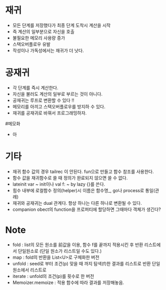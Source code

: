 
# 재귀  
- 모든 단계를 저장했다가 최종 단계 도착시 계산을 시작  
- 즉 계산의 일부분으로 자신을 호출  
- 불필요한 메모리 사용량 증가  
- 스택오버플로우 유발  
- 작성이나 가독성에서는 재귀가 더 낫다.  
  
# 공재귀  
- 각 단계를 즉시 계산한다.  
- 자신을 불러도 계산의 일부로 부르는 것이 아니다.  
- 공재귀는 루프로 변환할 수 있다 !!  
- 메모리를 아끼고 스택오버플로우를 방지하 수 있다.  
- 재귀를 공재귀로 바꿔서 프로그래밍하자.  
  
#메모화
- 아   
  
# 기타  
- 재귀 함수 값의 경우 tailrec 이 안된다. fun으로 만들고 함수 참조를 사용한다.  
- 함수 값을 재귀함수로 쓸 때 정의가 완료되지 않으면 쓸 수 없다.  
- lateinit var ~ init이나 val f: ~ by lazy {}를 쓴다.  
- 힘수 내부에 로컬함수 정의(helper)시 이름은 함수명_, go나 process로 통일(관례)  
- 재귀와 공재귀는 dual 관계다. 항상 하나는 다른 하나로 변환될 수 있다.  
- companion obect의 function을 프로퍼티에 할당하면 그때마다 객체가 생긴다?
  
# Note  
- fold :   list의 모든 원소를 前값을 이용, 함수 f를 끝까지 적용시킨 후 반환
리스트에서 단일원소로 (단일 원소가 리스트일 수도 있다.)
- map :   fold의 반환을 List\<U>로 구체화한 버전
- unfold : seed로 부터 조건(p) 맞을 때 까지 탐색(f)한 결과를 리스트로 반환
 단일원소에서 리스트로  
- iterate : unfold의 조건(p)를 횟수로 한 버전
- Memoizer.memoize : 적용 함수에 따라 결과를 저장해놓음.
